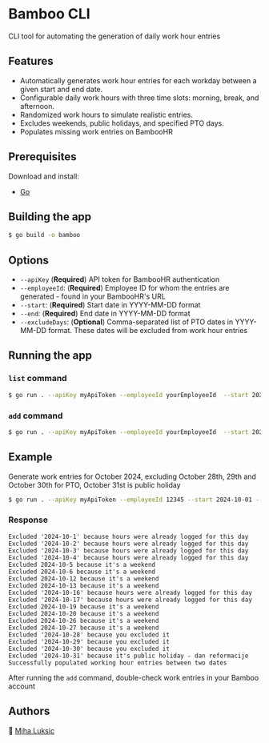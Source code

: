 # Bamboo CLI

CLI tool for automating the generation of daily work hour entries

## Features
- Automatically generates work hour entries for each workday between a given start and end date.
- Configurable daily work hours with three time slots: morning, break, and afternoon.
- Randomized work hours to simulate realistic entries.
- Excludes weekends, public holidays, and specified PTO days.
- Populates missing work entries on BambooHR

## Prerequisites

Download and install:

- [Go](https://go.dev/doc/install)

## Building the app

```bash
$ go build -o bamboo
```

## Options
- `--apiKey` (**Required**) API token for BambooHR authentication
- `--employeeId`: (**Required**) Employee ID for whom the entries are generated - found in your BambooHR's URL
- `--start`: (**Required**) Start date in YYYY-MM-DD format
- `--end`: (**Required**) End date in YYYY-MM-DD format
- `--excludeDays`: (__Optional__) Comma-separated list of PTO dates in YYYY-MM-DD format. These dates will be excluded from work hour entries

## Running the app
### `list` command
```bash
$ go run . --apiKey myApiToken --employeeId yourEmployeeId  --start 2024-09-01 --end 2024-10-01 list
```

### `add` command
```bash
$ go run . --apiKey myApiToken --employeeId yourEmployeeId  --start 2024-09-01 --end 2024-10-01 --excludeDays 2024-09-15,2024-09-20 add
```

## Example
Generate work entries for October 2024, excluding October 28th, 29th and October 30th for PTO, October 31st is public holiday
```bash
$ go run . --apiKey myApiToken --employeeId 12345 --start 2024-10-01 --end 2024-11-01 --excludeDays 2024-10-28,2024-10-29,2024-10-30
```

### Response
```
Excluded '2024-10-1' because hours were already logged for this day
Excluded '2024-10-2' because hours were already logged for this day
Excluded '2024-10-3' because hours were already logged for this day
Excluded '2024-10-4' because hours were already logged for this day
Excluded 2024-10-5 because it's a weekend
Excluded 2024-10-6 because it's a weekend
Excluded 2024-10-12 because it's a weekend
Excluded 2024-10-13 because it's a weekend
Excluded '2024-10-16' because hours were already logged for this day
Excluded '2024-10-17' because hours were already logged for this day
Excluded 2024-10-19 because it's a weekend
Excluded 2024-10-20 because it's a weekend
Excluded 2024-10-26 because it's a weekend
Excluded 2024-10-27 because it's a weekend
Excluded '2024-10-28' because you excluded it
Excluded '2024-10-29' because you excluded it
Excluded '2024-10-30' because you excluded it
Excluded '2024-10-31' because it's public holiday - dan reformacije
Successfully populated working hour entries between two dates
```
After running the `add` command, double-check work entries in your Bamboo account

## Authors
👤 [Miha Luksic](https://www.mihaluksic.com)
